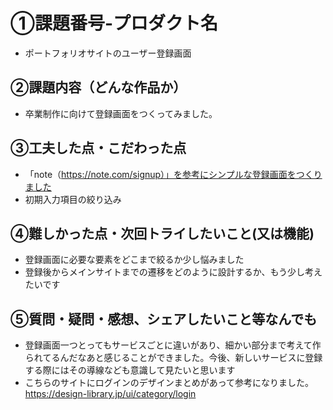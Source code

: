 # ①課題番号-プロダクト名
- ポートフォリオサイトのユーザー登録画面

## ②課題内容（どんな作品か）
- 卒業制作に向けて登録画面をつくってみました。

## ③工夫した点・こだわった点
- 「note（https://note.com/signup）」を参考にシンプルな登録画面をつくりました
-  初期入力項目の絞り込み

## ④難しかった点・次回トライしたいこと(又は機能)
- 登録画面に必要な要素をどこまで絞るか少し悩みました
- 登録後からメインサイトまでの遷移をどのように設計するか、もう少し考えたいです

## ⑤質問・疑問・感想、シェアしたいこと等なんでも
- 登録画面一つとってもサービスごとに違いがあり、細かい部分まで考えて作られてるんだなあと感じることができました。今後、新しいサービスに登録する際にはその導線なども意識して見たいと思います
- こちらのサイトにログインのデザインまとめがあって参考になりました。
https://design-library.jp/ui/category/login


